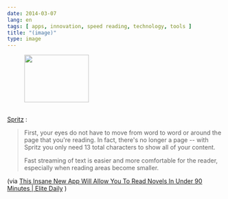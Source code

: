 ```yaml
---
date: 2014-03-07
lang: en
tags: [ apps, innovation, speed reading, technology, tools ]
title: "(image)"
type: image
---
```


<figure>
<a
href="https://hugo.ferreira.cc/spritz-first-your-eyes-do-not-have-to-move/attachment/170/"
rel="attachment"><img
src="https://hugo.ferreira.cc/wp-content/uploads/2014/03/tumblr_n22ts42z9D1qz82meo1_400-150x111.gif"
width="150" height="111" /></a></figure>

\
[Spritz](http://www.spritzinc.com/) :

> First, your eyes do not have to move from word to word or around the
> page that you're reading. In fact, there's no longer a page -- with
> Spritz you only need 13 total characters to show all of your content.
>
> Fast streaming of text is easier and more comfortable for the reader,
> especially when reading areas become smaller.

(via [This Insane New App Will Allow You To Read Novels In Under 90
Minutes  |  Elite
Daily](http://elitedaily.com/news/technology/this-insane-new-app-will-allow-you-to-read-novels-in-under-90-minutes/)
)

